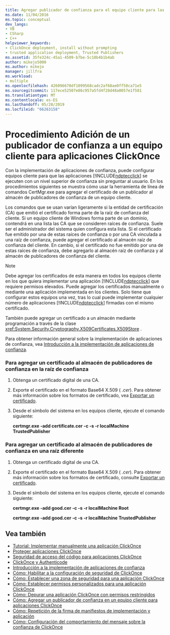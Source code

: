 ```yaml
---
title: Agregar publicador de confianza para el equipo cliente para las aplicaciones ClickOnce
ms.date: 11/04/2016
ms.topic: conceptual
dev_langs:
- VB
- CSharp
- C++
helpviewer_keywords:
- ClickOnce deployment, install without prompting
- trusted application deployment, Trusted Publishers
ms.assetid: 35fe324c-45a1-4509-b7be-5c18b4b1b4ab
author: mikejo5000
ms.author: mikejo
manager: jillfra
ms.workload:
- multiple
ms.openlocfilehash: 426096670df1099568cadc2af68ae0ff50ca71e5
ms.sourcegitcommit: 117ece52507e86c957a5fd4f28d48a0057e1f581
ms.translationtype: MT
ms.contentlocale: es-ES
ms.lasthandoff: 05/28/2019
ms.locfileid: "66263158"
---
```

# <a name="how-to-add-a-trusted-publisher-to-a-client-computer-for-clickonce-applications"></a>Procedimiento Adición de un publicador de confianza a un equipo cliente para aplicaciones ClickOnce
Con la implementación de aplicaciones de confianza, puede configurar equipos cliente para que las aplicaciones [!INCLUDE[ndptecclick](../deployment/includes/ndptecclick_md.md)] se ejecuten con un nivel superior de confianza sin preguntar al usuario. En los procedimientos siguientes se muestra cómo usar la herramienta de línea de comandos CertMgr.exe para agregar el certificado de un publicador al almacén de publicadores de confianza de un equipo cliente.

 Los comandos que se usan varían ligeramente si la entidad de certificación (CA) que emitió el certificado forma parte de la raíz de confianza del cliente. Si un equipo cliente de Windows forma parte de un dominio, contendrá en una lista las CA que se consideren raíces de confianza. Suele ser el administrador del sistema quien configura esta lista. Si el certificado fue emitido por una de estas raíces de confianza o por una CA vinculada a una raíz de confianza, puede agregar el certificado al almacén raíz de confianza del cliente. En cambio, si el certificado no fue emitido por una de estas raíces de confianza, debe agregarlo al almacén raíz de confianza y al almacén de publicadores de confianza del cliente.

> [!NOTE]
> Debe agregar los certificados de esta manera en todos los equipos cliente en los que quiera implementar una aplicación [!INCLUDE[ndptecclick](../deployment/includes/ndptecclick_md.md)] que requiere permisos elevados. Puede agregar los certificados manualmente o mediante una aplicación implementada en los clientes. Solo tiene que configurar estos equipos una vez, tras lo cual puede implementar cualquier número de aplicaciones [!INCLUDE[ndptecclick](../deployment/includes/ndptecclick_md.md)] firmadas con el mismo certificado.

 También puede agregar un certificado a un almacén mediante programación a través de la clase <xref:System.Security.Cryptography.X509Certificates.X509Store> .

 Para obtener información general sobre la implementación de aplicaciones de confianza, vea [Introducción a la implementación de aplicaciones de confianza](../deployment/trusted-application-deployment-overview.md).

### <a name="to-add-a-certificate-to-the-trusted-publishers-store-under-the-trusted-root"></a>Para agregar un certificado al almacén de publicadores de confianza en la raíz de confianza

1. Obtenga un certificado digital de una CA.

2. Exporte el certificado en el formato Base64 X.509 ( *.cer*). Para obtener más información sobre los formatos de certificado, vea [Exportar un certificado](http://go.microsoft.com/fwlink/?LinkId=164793).

3. Desde el símbolo del sistema en los equipos cliente, ejecute el comando siguiente:

     **certmgr.exe -add certificate.cer -c -s -r localMachine TrustedPublisher**

### <a name="to-add-a-certificate-to-the-trusted-publishers-store-under-a-different-root"></a>Para agregar un certificado al almacén de publicadores de confianza en una raíz diferente

1. Obtenga un certificado digital de una CA.

2. Exporte el certificado en el formato Base64 X.509 ( *.cer*). Para obtener más información sobre los formatos de certificado, consulte [Exportar un certificado](http://go.microsoft.com/fwlink/?LinkId=164793).

3. Desde el símbolo del sistema en los equipos cliente, ejecute el comando siguiente:

     **certmgr.exe -add good.cer -c -s -r localMachine Root**

     **certmgr.exe -add good.cer -c -s -r localMachine TrustedPublisher**

## <a name="see-also"></a>Vea también
- [Tutorial: Implementar manualmente una aplicación ClickOnce](../deployment/walkthrough-manually-deploying-a-clickonce-application.md)
- [Proteger aplicaciones ClickOnce](../deployment/securing-clickonce-applications.md)
- [Seguridad de acceso del código para aplicaciones ClickOnce](../deployment/code-access-security-for-clickonce-applications.md)
- [ClickOnce y Authenticode](../deployment/clickonce-and-authenticode.md)
- [Introducción a la implementación de aplicaciones de confianza](../deployment/trusted-application-deployment-overview.md)
- [Cómo: Habilitar a la configuración de seguridad de ClickOnce](../deployment/how-to-enable-clickonce-security-settings.md)
- [Cómo: Establecer una zona de seguridad para una aplicación ClickOnce](../deployment/how-to-set-a-security-zone-for-a-clickonce-application.md)
- [Cómo: Establecer permisos personalizados para una aplicación ClickOnce](../deployment/how-to-set-custom-permissions-for-a-clickonce-application.md)
- [Cómo: Depurar una aplicación ClickOnce con permisos restringidos](../deployment/how-to-debug-a-clickonce-application-with-restricted-permissions.md)
- [Cómo: Agregar un publicador de confianza en un equipo cliente para aplicaciones ClickOnce](../deployment/how-to-add-a-trusted-publisher-to-a-client-computer-for-clickonce-applications.md)
- [Cómo: Repetición de la firma de manifiestos de implementación y aplicación](../deployment/how-to-re-sign-application-and-deployment-manifests.md)
- [Cómo: Configuración del comportamiento del mensaje sobre la confianza de ClickOnce](../deployment/how-to-configure-the-clickonce-trust-prompt-behavior.md)